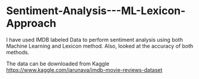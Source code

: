 # Sentiment-Analysis---ML-Lexicon-Approach
I have used IMDB labeled Data to perform sentiment analysis using both Machine Learning and Lexicon method. Also, looked at the accuracy of both methods.

The data can be downloaded from Kaggle https://www.kaggle.com/iarunava/imdb-movie-reviews-dataset
